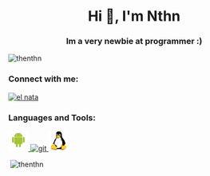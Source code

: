 <h1 align="center">Hi 👋, I'm Nthn</h1>
<h3 align="center">Im a very newbie at programmer :)</h3>

<p align="left"> <img src="https://komarev.com/ghpvc/?username=thenthn&label=Profile%20views&color=0e75b6&style=flat" alt="thenthn" /> </p>

<h3 align="left">Connect with me:</h3>
<p align="left">
<a href="https://fb.com/el nata" target="blank"><img align="center" src="https://raw.githubusercontent.com/rahuldkjain/github-profile-readme-generator/master/src/images/icons/Social/facebook.svg" alt="el nata" height="30" width="40" /></a>
</p>

<h3 align="left">Languages and Tools:</h3>
<p align="left"> <a href="https://developer.android.com" target="_blank" rel="noreferrer"> <img src="https://raw.githubusercontent.com/devicons/devicon/master/icons/android/android-original-wordmark.svg" alt="android" width="40" height="40"/> </a> <a href="https://git-scm.com/" target="_blank" rel="noreferrer"> <img src="https://www.vectorlogo.zone/logos/git-scm/git-scm-icon.svg" alt="git" width="40" height="40"/> </a> <a href="https://www.linux.org/" target="_blank" rel="noreferrer"> <img src="https://raw.githubusercontent.com/devicons/devicon/master/icons/linux/linux-original.svg" alt="linux" width="40" height="40"/> </a> </p>

<p>&nbsp;<img align="center" src="https://github-readme-stats.vercel.app/api?username=thenthn&show_icons=true&locale=en" alt="thenthn" /></p>
